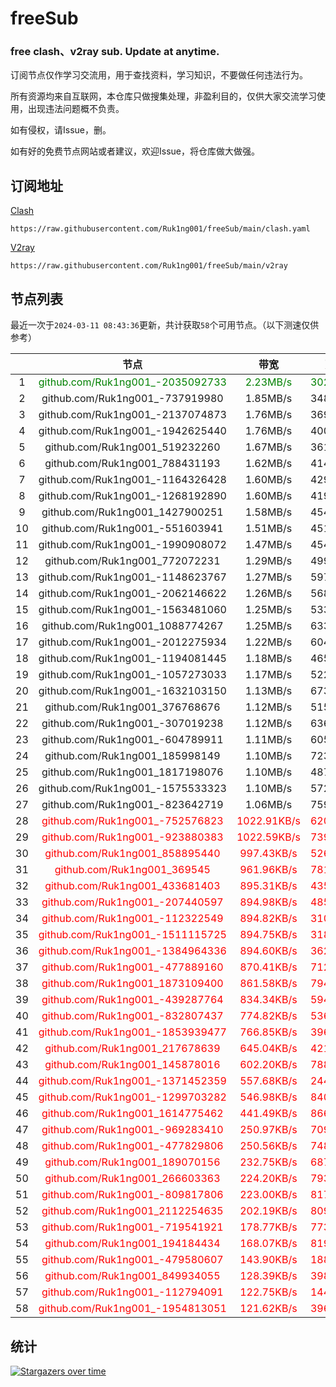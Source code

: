 # freeSub
### free clash、v2ray sub. Update at anytime.

订阅节点仅作学习交流用，用于查找资料，学习知识，不要做任何违法行为。

所有资源均来自互联网，本仓库只做搜集处理，非盈利目的，仅供大家交流学习使用，出现违法问题概不负责。

如有侵权，请Issue，删。

如有好的免费节点网站或者建议，欢迎Issue，将仓库做大做强。

## 订阅地址
[Clash](https://raw.githubusercontent.com/Ruk1ng001/freeSub/main/clash.yaml)
```
https://raw.githubusercontent.com/Ruk1ng001/freeSub/main/clash.yaml
```
[V2ray](https://raw.githubusercontent.com/Ruk1ng001/freeSub/main/v2ray)
```
https://raw.githubusercontent.com/Ruk1ng001/freeSub/main/v2ray
```

## 节点列表

最近一次于`2024-03-11 08:43:36`更新，共计获取`58`个可用节点。（以下测速仅供参考）

|  | 节点 | 带宽 | 延迟 |
|:-:|:--:|:--:|:--:|
 | 1 | <font color=green>github.com/Ruk1ng001_-2035092733</font> | <font color=green>2.23MB/s</font> | <font color=green>302.00ms</font> |
 | 2 | github.com/Ruk1ng001_-737919980 | 1.85MB/s | 348.00ms |
 | 3 | github.com/Ruk1ng001_-2137074873 | 1.76MB/s | 369.00ms |
 | 4 | github.com/Ruk1ng001_-1942625440 | 1.76MB/s | 400.00ms |
 | 5 | github.com/Ruk1ng001_519232260 | 1.67MB/s | 361.00ms |
 | 6 | github.com/Ruk1ng001_788431193 | 1.62MB/s | 414.00ms |
 | 7 | github.com/Ruk1ng001_-1164326428 | 1.60MB/s | 429.00ms |
 | 8 | github.com/Ruk1ng001_-1268192890 | 1.60MB/s | 419.00ms |
 | 9 | github.com/Ruk1ng001_1427900251 | 1.58MB/s | 454.00ms |
 | 10 | github.com/Ruk1ng001_-551603941 | 1.51MB/s | 451.00ms |
 | 11 | github.com/Ruk1ng001_-1990908072 | 1.47MB/s | 454.00ms |
 | 12 | github.com/Ruk1ng001_772072231 | 1.29MB/s | 499.00ms |
 | 13 | github.com/Ruk1ng001_-1148623767 | 1.27MB/s | 597.00ms |
 | 14 | github.com/Ruk1ng001_-2062146622 | 1.26MB/s | 568.00ms |
 | 15 | github.com/Ruk1ng001_-1563481060 | 1.25MB/s | 533.00ms |
 | 16 | github.com/Ruk1ng001_1088774267 | 1.25MB/s | 633.00ms |
 | 17 | github.com/Ruk1ng001_-2012275934 | 1.22MB/s | 604.00ms |
 | 18 | github.com/Ruk1ng001_-1194081445 | 1.18MB/s | 465.00ms |
 | 19 | github.com/Ruk1ng001_-1057273033 | 1.17MB/s | 522.00ms |
 | 20 | github.com/Ruk1ng001_-1632103150 | 1.13MB/s | 673.00ms |
 | 21 | github.com/Ruk1ng001_376768676 | 1.12MB/s | 515.00ms |
 | 22 | github.com/Ruk1ng001_-307019238 | 1.12MB/s | 636.00ms |
 | 23 | github.com/Ruk1ng001_-604789911 | 1.11MB/s | 605.00ms |
 | 24 | github.com/Ruk1ng001_185998149 | 1.10MB/s | 723.00ms |
 | 25 | github.com/Ruk1ng001_1817198076 | 1.10MB/s | 487.00ms |
 | 26 | github.com/Ruk1ng001_-1575533323 | 1.10MB/s | 572.00ms |
 | 27 | github.com/Ruk1ng001_-823642719 | 1.06MB/s | 759.00ms |
 | 28 | <font color=red>github.com/Ruk1ng001_-752576823</font> | <font color=red>1022.91KB/s</font> | <font color=red>620.00ms</font> |
 | 29 | <font color=red>github.com/Ruk1ng001_-923880383</font> | <font color=red>1022.59KB/s</font> | <font color=red>739.00ms</font> |
 | 30 | <font color=red>github.com/Ruk1ng001_858895440</font> | <font color=red>997.43KB/s</font> | <font color=red>526.00ms</font> |
 | 31 | <font color=red>github.com/Ruk1ng001_369545</font> | <font color=red>961.96KB/s</font> | <font color=red>781.00ms</font> |
 | 32 | <font color=red>github.com/Ruk1ng001_433681403</font> | <font color=red>895.31KB/s</font> | <font color=red>435.00ms</font> |
 | 33 | <font color=red>github.com/Ruk1ng001_-207440597</font> | <font color=red>894.98KB/s</font> | <font color=red>485.00ms</font> |
 | 34 | <font color=red>github.com/Ruk1ng001_-112322549</font> | <font color=red>894.82KB/s</font> | <font color=red>310.00ms</font> |
 | 35 | <font color=red>github.com/Ruk1ng001_-1511115725</font> | <font color=red>894.75KB/s</font> | <font color=red>318.00ms</font> |
 | 36 | <font color=red>github.com/Ruk1ng001_-1384964336</font> | <font color=red>894.60KB/s</font> | <font color=red>362.00ms</font> |
 | 37 | <font color=red>github.com/Ruk1ng001_-477889160</font> | <font color=red>870.41KB/s</font> | <font color=red>712.00ms</font> |
 | 38 | <font color=red>github.com/Ruk1ng001_1873109400</font> | <font color=red>861.58KB/s</font> | <font color=red>794.00ms</font> |
 | 39 | <font color=red>github.com/Ruk1ng001_-439287764</font> | <font color=red>834.34KB/s</font> | <font color=red>594.00ms</font> |
 | 40 | <font color=red>github.com/Ruk1ng001_-832807437</font> | <font color=red>774.82KB/s</font> | <font color=red>536.00ms</font> |
 | 41 | <font color=red>github.com/Ruk1ng001_-1853939477</font> | <font color=red>766.85KB/s</font> | <font color=red>396.00ms</font> |
 | 42 | <font color=red>github.com/Ruk1ng001_217678639</font> | <font color=red>645.04KB/s</font> | <font color=red>421.00ms</font> |
 | 43 | <font color=red>github.com/Ruk1ng001_145878016</font> | <font color=red>602.20KB/s</font> | <font color=red>788.00ms</font> |
 | 44 | <font color=red>github.com/Ruk1ng001_-1371452359</font> | <font color=red>557.68KB/s</font> | <font color=red>244.00ms</font> |
 | 45 | <font color=red>github.com/Ruk1ng001_-1299703282</font> | <font color=red>546.98KB/s</font> | <font color=red>840.00ms</font> |
 | 46 | <font color=red>github.com/Ruk1ng001_1614775462</font> | <font color=red>441.49KB/s</font> | <font color=red>866.00ms</font> |
 | 47 | <font color=red>github.com/Ruk1ng001_-969283410</font> | <font color=red>250.97KB/s</font> | <font color=red>709.00ms</font> |
 | 48 | <font color=red>github.com/Ruk1ng001_-477829806</font> | <font color=red>250.56KB/s</font> | <font color=red>748.00ms</font> |
 | 49 | <font color=red>github.com/Ruk1ng001_189070156</font> | <font color=red>232.75KB/s</font> | <font color=red>687.00ms</font> |
 | 50 | <font color=red>github.com/Ruk1ng001_266603363</font> | <font color=red>224.20KB/s</font> | <font color=red>793.00ms</font> |
 | 51 | <font color=red>github.com/Ruk1ng001_-809817806</font> | <font color=red>223.00KB/s</font> | <font color=red>817.00ms</font> |
 | 52 | <font color=red>github.com/Ruk1ng001_2112254635</font> | <font color=red>202.19KB/s</font> | <font color=red>809.00ms</font> |
 | 53 | <font color=red>github.com/Ruk1ng001_-719541921</font> | <font color=red>178.77KB/s</font> | <font color=red>773.00ms</font> |
 | 54 | <font color=red>github.com/Ruk1ng001_194184434</font> | <font color=red>168.07KB/s</font> | <font color=red>819.00ms</font> |
 | 55 | <font color=red>github.com/Ruk1ng001_-479580607</font> | <font color=red>143.90KB/s</font> | <font color=red>188.00ms</font> |
 | 56 | <font color=red>github.com/Ruk1ng001_849934055</font> | <font color=red>128.39KB/s</font> | <font color=red>398.00ms</font> |
 | 57 | <font color=red>github.com/Ruk1ng001_-112794091</font> | <font color=red>122.75KB/s</font> | <font color=red>144.00ms</font> |
 | 58 | <font color=red>github.com/Ruk1ng001_-1954813051</font> | <font color=red>121.62KB/s</font> | <font color=red>396.00ms</font> |


## 统计

[![Stargazers over time](https://starchart.cc/Ruk1ng001/freeSub.svg)](https://starchart.cc/Ruk1ng001/freeSub)